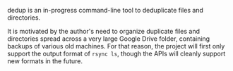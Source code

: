 dedup is an in-progress command-line tool to deduplicate files and directories.

It is motivated by the author's need to organize duplicate files and directories
spread across a very large Google Drive folder, containing backups of various
old machines. For that reason, the project will first only support the output
format of `rsync ls`, though the APIs will cleanly support new formats in the
future.
